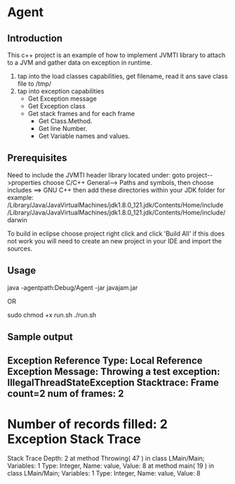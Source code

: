 # Agent

## Introduction
This c++ project is an example of how to implement JVMTI library to attach to a JVM and gather data on exception in runtime.

1) tap into the load classes capabilities, get filename, read it ans save class file to /tmp/
2) tap into exception capabilities
   - Get Exception message
   - Get Exception class
   - Get stack frames and for each frame
      - Get Class.Method.
      - Get line Number.
      - Get Variable names and values.

## Prerequisites

Need to include the JVMTI header library located under:
goto project-->properties choose C/C++ General--> Paths and symbols, then choose includes ==> GNU C++
then add these directories within your JDK folder for example:
/Library/Java/JavaVirtualMachines/jdk1.8.0_121.jdk/Contents/Home/include
/Library/Java/JavaVirtualMachines/jdk1.8.0_121.jdk/Contents/Home/include/darwin

To build in eclipse choose project right click and click 'Build All'
if this does not work you will need to create an new project in your IDE and import the sources.

## Usage

java -agentpath:Debug/Agent  -jar javajam.jar

OR

sudo chmod +x run.sh
./run.sh

## Sample output

Exception Reference Type: Local Reference
Exception Message: Throwing a test exception: IllegalThreadStateException
Stacktrace: Frame count=2 num of frames: 2
------------------------------------------------
Number of records filled: 2
Exception Stack Trace
=====================
Stack Trace Depth: 2
at method Throwing( 47 ) in class LMain/Main;
Variables: 1
Type: Integer, Name: value, Value: 8
at method main( 19 ) in class LMain/Main;
Variables: 1
Type: Integer, Name: value, Value: 8
